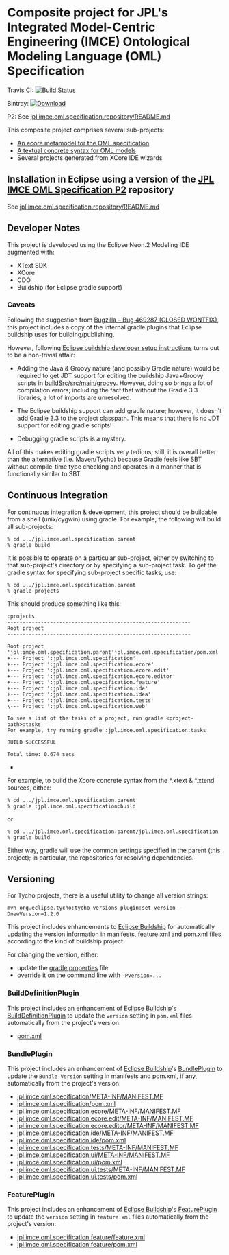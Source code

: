 # Composite project for JPL's Integrated Model-Centric Engineering (IMCE) Ontological Modeling Language (OML) Specification

Travis CI: [![Build Status](https://travis-ci.org/JPL-IMCE/jpl.imce.oml.specification.parent.svg?branch=master)](https://travis-ci.org/JPL-IMCE/jpl.imce.oml.specification.parent)

Bintray: [ ![Download](https://api.bintray.com/packages/jpl-imce/gov.nasa.jpl.imce.p2/jpl.imce.oml.specification.p2/images/download.svg) ](https://bintray.com/jpl-imce/gov.nasa.jpl.imce.p2/jpl.imce.oml.specification.p2/_latestVersion)

P2: See [jpl.imce.oml.specification.repository/README.md](jpl.imce.oml.specification.repository/README.md)

This composite project comprises several sub-projects:
- [An ecore metamodel for the OML specification](./jpl.imce.oml.specification.ecore)
- [A textual concrete syntax for OML models](./jpl.imce.oml.specification)
- Several projects generated from XCore IDE wizards

## Installation in Eclipse using a version of the [JPL IMCE OML Specification P2](https://bintray.com/jpl-imce/gov.nasa.jpl.imce.p2/jpl.imce.oml.specification.p2) repository

See [jpl.imce.oml.specification.repository/README.md](jpl.imce.oml.specification.repository/README.md)

## Developer Notes

This project is developed using the Eclipse Neon.2 Modeling IDE augmented with:
- XText SDK
- XCore
- CDO
- Buildship (for Eclipse gradle support)

### Caveats

Following the suggestion from [Bugzilla – Bug 469287 (CLOSED WONTFIX)](https://bugs.eclipse.org/bugs/show_bug.cgi?id=469287),
this project includes a copy of the internal gradle plugins that Eclipse buildship uses for building/publishing.

However, following [Eclipse buildship developer setup instructions](https://github.com/eclipse/buildship/blob/master/docs/development/Setup.md) 
turns out to be a non-trivial affair:
- Adding the Java & Groovy nature (and possibly Gradle nature) would be required to get JDT support for
  editing the buildship Java+Groovy scripts in [buildSrc/src/main/groovy](buildSrc/src/main/groovy).
  However, doing so brings a lot of compilation errors; including the fact that without the Gradle 3.3 libraries,
  a lot of imports are unresolved.
  
- The Eclipse buildship support can add gradle nature; however, it doesn't add Gradle 3.3 to the project classpath.
  This means that there is no JDT support for editing gradle scripts!

- Debugging gradle scripts is a mystery.

All of this makes editing gradle scripts very tedious; still, it is overall better than the alternative (i.e. Maven/Tycho)
because Gradle feels like SBT without compile-time type checking and operates in a manner that is functionally similar to SBT.

## Continuous Integration

For continuous integration & development, this project should be buildable from a shell (unix/cygwin) using gradle.
For example, the following will build all sub-projects:

	% cd .../jpl.imce.oml.specification.parent
	% gradle build


It is possible to operate on a particular sub-project, either by switching to that sub-project's directory
or by specifying a sub-project task. To get the gradle syntax for specifying sub-project specific tasks, use:

	% cd .../jpl.imce.oml.specification.parent
	% gradle projects


This should produce something like this:

	:projects
	------------------------------------------------------------
	Root project
	------------------------------------------------------------
	
	Root project 'jpl.imce.oml.specification.parent'jpl.imce.oml.specification/pom.xml
	+--- Project ':jpl.imce.oml.specification'
	+--- Project ':jpl.imce.oml.specification.ecore'
	+--- Project ':jpl.imce.oml.specification.ecore.edit'
	+--- Project ':jpl.imce.oml.specification.ecore.editor'
	+--- Project ':jpl.imce.oml.specification.feature'
	+--- Project ':jpl.imce.oml.specification.ide'
	+--- Project ':jpl.imce.oml.specification.idea'
	+--- Project ':jpl.imce.oml.specification.tests'
	\--- Project ':jpl.imce.oml.specification.web'
	
	To see a list of the tasks of a project, run gradle <project-path>:tasks
	For example, try running gradle :jpl.imce.oml.specification:tasks
	
	BUILD SUCCESSFUL
	
	Total time: 0.674 secs

-

For example, to build the Xcore concrete syntax from the *.xtext & *.xtend sources, either:

	% cd .../jpl.imce.oml.specification.parent
	% gradle :jpl.imce.oml.specification:build

or:

	% cd .../jpl.imce.oml.specification.parent/jpl.imce.oml.specification
	% gradle build

Either way, gradle will use the common settings specified in the parent (this project);
in particular, the repositories for resolving dependencies.

## Versioning

For Tycho projects, there is a useful utility to change all version strings:

```
mvn org.eclipse.tycho:tycho-versions-plugin:set-version -DnewVersion=1.2.0
```

This project includes enhancements to [Eclipse Buildship](https://github.com/eclipse/buildship) for automatically updating
the version information in manifests, feature.xml and pom.xml files according to the kind of buildship project.

For changing the version, either:
- update the [gradle.properties](gradle.properties) file.
- override it on the command line with `-Pversion=...`

### BuildDefinitionPlugin

This project includes an enhancement 
of [Eclipse Buildship](https://github.com/eclipse/buildship)'s 
[BuildDefinitionPlugin](https://github.com/eclipse/buildship/blob/master/buildSrc/src/main/groovy/eclipsebuild/BuildDefinitionPlugin.groovy)
to update the `version` setting in `pom.xml` files automatically from the project's version:

- [pom.xml](pom.xml)

### BundlePlugin

This project includes an enhancement 
of [Eclipse Buildship](https://github.com/eclipse/buildship)'s 
[BundlePlugin](https://github.com/eclipse/buildship/blob/master/buildSrc/src/main/groovy/eclipsebuild/BundlePlugin.groovy)
to update the `Bundle-Version` setting in manifests and pom.xml, if any, automatically from the project's version:

- [jpl.imce.oml.specification/META-INF/MANIFEST.MF](jpl.imce.oml.specification/META-INF/MANIFEST.MF) 
- [jpl.imce.oml.specification/pom.xml](jpl.imce.oml.specification/pom.xml)
- [jpl.imce.oml.specification.ecore/META-INF/MANIFEST.MF](jpl.imce.oml.specification.ecore/META-INF/MANIFEST.MF) 
- [jpl.imce.oml.specification.ecore.edit/META-INF/MANIFEST.MF](jpl.imce.oml.specification.ecore.edit/META-INF/MANIFEST.MF) 
- [jpl.imce.oml.specification.ecore.editor/META-INF/MANIFEST.MF](jpl.imce.oml.specification.ecore.editor/META-INF/MANIFEST.MF)
- [jpl.imce.oml.specification.ide/META-INF/MANIFEST.MF](jpl.imce.oml.specification.ide/META-INF/MANIFEST.MF)
- [jpl.imce.oml.specification.ide/pom.xml](jpl.imce.oml.specification.ide/pom.xml)
- [jpl.imce.oml.specification.tests/META-INF/MANIFEST.MF](jpl.imce.oml.specification.tests/META-INF/MANIFEST.MF)
- [jpl.imce.oml.specification.ui/META-INF/MANIFEST.MF](jpl.imce.oml.specification.ui/META-INF/MANIFEST.MF)
- [jpl.imce.oml.specification.ui/pom.xml](jpl.imce.oml.specification.ui/pom.xml)
- [jpl.imce.oml.specification.ui.tests/META-INF/MANIFEST.MF](jpl.imce.oml.specification.ui.tests/META-INF/MANIFEST.MF)
- [jpl.imce.oml.specification.ui.tests/pom.xml](jpl.imce.oml.specification.ui.tests/pom.xml)

### FeaturePlugin

This project includes an enhancement 
of [Eclipse Buildship](https://github.com/eclipse/buildship)'s 
[FeaturePlugin](https://github.com/eclipse/buildship/blob/master/buildSrc/src/main/groovy/eclipsebuild/FeaturePlugin.groovy)
to update the `version` setting in `feature.xml` files automatically from the project's version:

- [jpl.imce.oml.specification.feature/feature.xml](jpl.imce.oml.specification.feature/feature.xml)
- [jpl.imce.oml.specification.feature/pom.xml](jpl.imce.oml.specification.feature/pom.xml)
